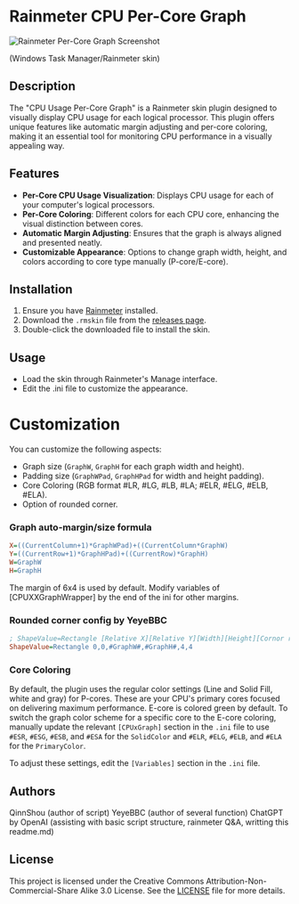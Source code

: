 # Rainmeter CPU Per-Core Graph

![Rainmeter Per-Core Graph Screenshot](https://github.com/QinnShou/RM-PerCoreGraph/blob/main/plugin%20screenshot%202.png)

(Windows Task Manager/Rainmeter skin)

## Description
The "CPU Usage Per-Core Graph" is a Rainmeter skin plugin designed to visually display CPU usage for each logical processor. This plugin offers unique features like automatic margin adjusting and per-core coloring, making it an essential tool for monitoring CPU performance in a visually appealing way.

## Features
- **Per-Core CPU Usage Visualization**: Displays CPU usage for each of your computer's logical processors.
- **Per-Core Coloring**: Different colors for each CPU core, enhancing the visual distinction between cores.
- **Automatic Margin Adjusting**: Ensures that the graph is always aligned and presented neatly.
- **Customizable Appearance**: Options to change graph width, height, and colors according to core type manually (P-core/E-core).

## Installation
1. Ensure you have [Rainmeter](https://www.rainmeter.net/) installed.
2. Download the `.rmskin` file from the [releases page](<github-release-link>).
3. Double-click the downloaded file to install the skin.

## Usage
- Load the skin through Rainmeter's Manage interface.
- Edit the .ini file to customize the appearance.

# Customization
You can customize the following aspects:
- Graph size (`GraphW`, `GraphH` for each graph width and height).
- Padding size (`GraphWPad`, `GraphHPad` for width and height padding).
- Core Coloring (RGB format #LR, #LG, #LB, #LA; #ELR, #ELG, #ELB, #ELA).
- Option of rounded corner.

### Graph auto-margin/size formula
   ```ini
   X=((CurrentColumn+1)*GraphWPad)+((CurrentColumn*GraphW)
   Y=((CurrentRow+1)*GraphHPad)+((CurrentRow)*GraphH)
   W=GraphW
   H=GraphH
   ```
The margin of 6x4 is used by default. Modify variables of [CPUXXGraphWrapper] by the end of the ini for other margins.

### Rounded corner config by YeyeBBC
   ```ini
   ; ShapeValue=Rectangle [Relative X][Relative Y][Width][Height][Cornor radius X][Cornor radius Y]
   ShapeValue=Rectangle 0,0,#GraphW#,#GraphH#,4,4
   ```

### Core Coloring
By default, the plugin uses the regular color settings (Line and Solid Fill, white and gray) for P-cores. These are your CPU's primary cores focused on delivering maximum performance. E-core is colored green by default.
To switch the graph color scheme for a specific core to the E-core coloring, manually update the relevant `[CPUxGraph]` section in the `.ini` file to use `#ESR`, `#ESG`, `#ESB`, and `#ESA` for the `SolidColor` and `#ELR`, `#ELG`, `#ELB`, and `#ELA` for the `PrimaryColor`.

To adjust these settings, edit the `[Variables]` section in the `.ini` file.

## Authors
QinnShou (author of script)
YeyeBBC (author of several function)
ChatGPT by OpenAI (assisting with basic script structure, rainmeter Q&A, writting this readme.md)

## License
This project is licensed under the Creative Commons Attribution-Non-Commercial-Share Alike 3.0 License. See the [LICENSE](LICENSE.md) file for more details.





